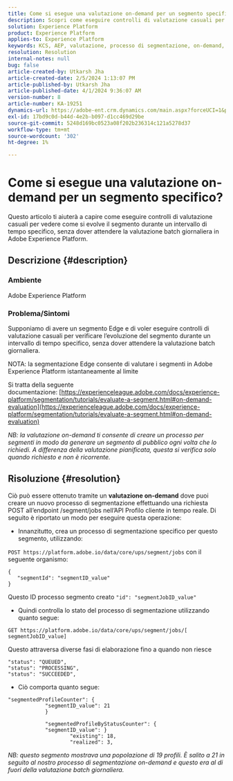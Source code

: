 ```yaml
---
title: Come si esegue una valutazione on-demand per un segmento specifico?
description: Scopri come eseguire controlli di valutazione casuali per vedere come si evolve il segmento durante un intervallo di tempo specifico in Adobe Experience Platform.
solution: Experience Platform
product: Experience Platform
applies-to: Experience Platform
keywords: KCS, AEP, valutazione, processo di segmentazione, on-demand, Experience Platform
resolution: Resolution
internal-notes: null
bug: false
article-created-by: Utkarsh Jha
article-created-date: 2/5/2024 1:13:07 PM
article-published-by: Utkarsh Jha
article-published-date: 4/1/2024 9:36:07 AM
version-number: 8
article-number: KA-19251
dynamics-url: https://adobe-ent.crm.dynamics.com/main.aspx?forceUCI=1&pagetype=entityrecord&etn=knowledgearticle&id=4ad2f546-28c4-ee11-9079-6045bd006b25
exl-id: 17bd9c0d-b44d-4e2b-b097-d1cc469d29be
source-git-commit: 5248d169bc0523a08f202b236314c121a5278d37
workflow-type: tm+mt
source-wordcount: '302'
ht-degree: 1%

---
```


# Come si esegue una valutazione on-demand per un segmento specifico?


Questo articolo ti aiuterà a capire come eseguire controlli di valutazione casuali per vedere come si evolve il segmento durante un intervallo di tempo specifico, senza dover attendere la valutazione batch giornaliera in Adobe Experience Platform.

## Descrizione {#description}


### Ambiente

Adobe Experience Platform

### Problema/Sintomi

Supponiamo di avere un segmento Edge e di voler eseguire controlli di valutazione casuali per verificare l’evoluzione del segmento durante un intervallo di tempo specifico, senza dover attendere la valutazione batch giornaliera.

NOTA: la segmentazione Edge consente di valutare i segmenti in Adobe Experience Platform istantaneamente al limite

Si tratta della seguente documentazione: [https://experienceleague.adobe.com/docs/experience-platform/segmentation/tutorials/evaluate-a-segment.html#on-demand-evaluation](https://experienceleague.adobe.com/docs/experience-platform/segmentation/tutorials/evaluate-a-segment.html#on-demand-evaluation)

*NB: la valutazione on-demand ti consente di creare un processo per segmenti in modo da generare un segmento di pubblico ogni volta che lo richiedi. A differenza della valutazione pianificata, questa si verifica solo quando richiesto e non è ricorrente.*


## Risoluzione {#resolution}


Ciò può essere ottenuto tramite un <b>valutazione on-demand</b> dove puoi creare un nuovo processo di segmentazione effettuando una richiesta POST all’endpoint /segment/jobs nell’API Profilo cliente in tempo reale. Di seguito è riportato un modo per eseguire questa operazione:

- Innanzitutto, crea un processo di segmentazione specifico per questo segmento, utilizzando:


`POST https://platform.adobe.io/data/core/ups/segment/jobs` con il seguente organismo:


```
{
   "segmentId": "segmentID_value"
}
```


Questo ID processo segmento creato `"id": "segmentJobID_value"`

- Quindi controlla lo stato del processo di segmentazione utilizzando quanto segue:


`GET https://platform.adobe.io/data/core/ups/segment/jobs/[ segmentJobID_value]`

Questo attraversa diverse fasi di elaborazione fino a quando non riesce




```
"status": "QUEUED",
"status": "PROCESSING",
"status": "SUCCEEDED",
```




- Ciò comporta quanto segue:





```
"segmentedProfileCounter": {
            "segmentID_value": 21
            }

            "segmentedProfileByStatusCounter": {
            "segmentID_value": }
                    "existing": 18,
                    "realized": 3,
```




*NB: questo segmento mostrava una popolazione di 19 profili. È salito a 21 in seguito al nostro processo di segmentazione on-demand e questo era al di fuori della valutazione batch giornaliera.*
